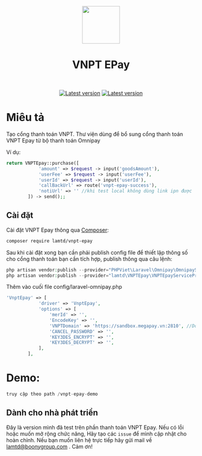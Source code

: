 <p align="center">
    <a href="https://github.com/laravel" target="_blank">
        <img src="https://avatars0.githubusercontent.com/u/958072" height="100px">
    </a>
    <h1 align="center">VNPT EPay</h1>
    <br>
    <p align="center">
    <a href="https://github.com/lamtd/vnpt-epay/"><img src="https://img.shields.io/github/license/lamtd/vnpt-epay" alt="Latest version"></a>
            <a href="https://github.com/lamtd/vnpt-epay/"><img src="https://img.shields.io/github/stars/lamtd/vnpt-epay" alt="Latest version"></a>
    </p>
</p>

# Miêu  tả
Tạo cổng thanh toán VNPT. Thư viện dùng để bổ sung cổng thanh toán VNPT Epay từ bộ thanh toán Omnipay

Ví dụ:
```php
return VNPTEpay::purchase([
            'amount' => $request -> input('goodsAmount'),
            'userFee' => $request -> input('userFee'),
            'userId' => $request -> input('userId'),
            'callBackUrl' => route('vnpt-epay-success'), 
            'notiUrl' => '' //khi test local không dùng link ipn được
        ]) -> send();;

```
## Cài đặt

Cài đặt VNPT Epay thông qua [Composer](https://getcomposer.org):

```bash
composer require lamtd/vnpt-epay
```

Sau khi cài đặt xong bạn cần phải publish config file để thiết lập thông số cho cổng thanh toán bạn cần tích hợp, publish thông qua câu lệnh:


```php
php artisan vendor:publish --provider="PHPViet\Laravel\Omnipay\OmnipayServiceProvider" --tag="config"
php artisan vendor:publish --provider="lamtd\VNPTEpay\VNPTEpayServiceProvider"
```

Thêm vào cuối file config/laravel-omnipay.php

```php
'VnptEpay' => [
            'driver' => 'VnptEpay',
            'options' => [
                'merId' => '',
                'EncodeKey' => '',
                'VNPTDomain' => 'https://sandbox.megapay.vn:2810', //Domain test
                'CANCEL_PASSWORD' => '',
                'KEY3DES_ENCRYPT' => '',
                'KEY3DES_DECRYPT' => '',
            ],
        ],
```
# Demo:
```php
truy cập theo path /vnpt-epay-demo
```
## Dành cho nhà phát triển

Đây là version mình đã test trên phần thanh toán VNPT Epay. Nếu có lỗi hoặc muốn mở rộng chức năng, Hãy tạo các `issue` để mình cập nhật cho hoàn chỉnh. Nếu bạn muốn liên hệ trực tiếp hãy gửi mail về lamtd@boonygroup.com . Cảm ơn!
